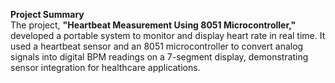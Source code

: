 **Project Summary**  
The project, **"Heartbeat Measurement Using 8051 Microcontroller,"** developed a portable system to monitor and display heart rate in real time. It used a heartbeat sensor and an 8051 microcontroller to convert analog signals into digital BPM readings on a 7-segment display, demonstrating sensor integration for healthcare applications.
